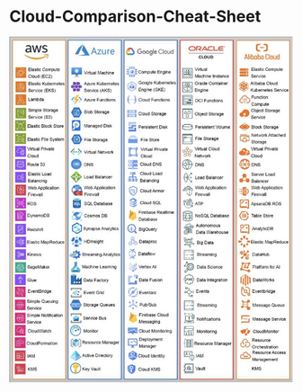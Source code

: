 # Cloud-Comparison-Cheat-Sheet

![alt text](https://raw.githubusercontent.com/ranjankumarmandal/Cloud-Comparison-Cheat-Sheet/main/Cloud%20Cheat%20Sheet.jpg)
